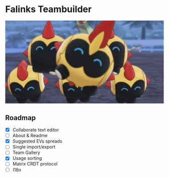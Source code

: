 # Falinks Teambuilder

<a href="https://creativedesignsguru.com/demo/Nextjs-Boilerplate/"><img src="public/assets/images/hero.png?raw=true" alt="Falinks Teambuilder"></a>

## Roadmap

- [X] Collaborate text editor
- [ ] About & Readme
- [X] Suggested EVs spreads
- [ ] Single import/export
- [ ] Team Gallery
- [X] Usage sorting
- [ ] Matrix CRDT protocol
- [ ] I18n
